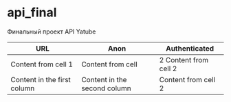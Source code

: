 # api_final
Финальный проект API Yatube

URL | Anon | Authenticated
------------ | ------------- | -------------
Content from cell 1 | Content from cell | 2 Content from cell 2
Content in the first column | Content in the second column |  Content from cell 2